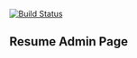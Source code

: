 
[![Build Status](https://travis-ci.org/KimKiHyuk/Resume-Admin.svg?branch=master)](https://travis-ci.org/KimKiHyuk/Resume-Admin)

## Resume Admin Page
